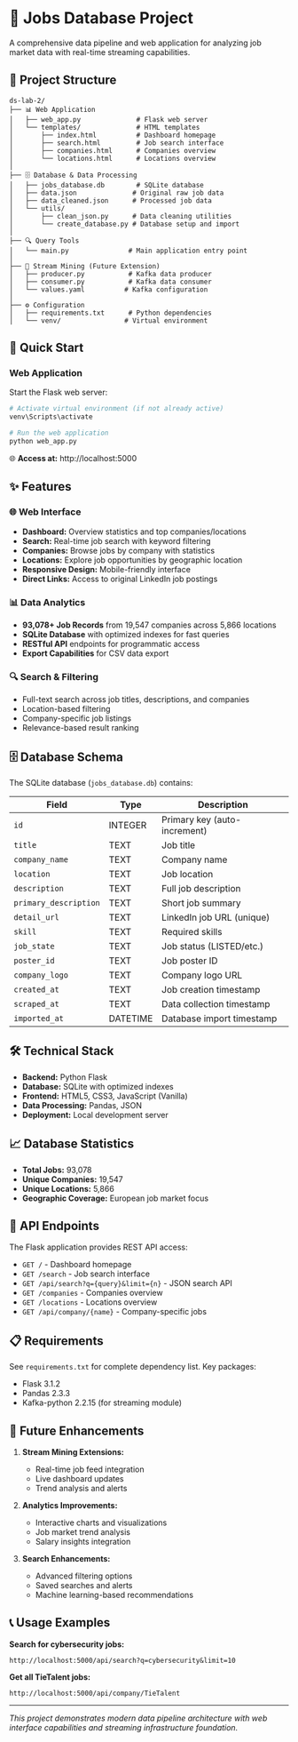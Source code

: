 # 💼 Jobs Database Project

A comprehensive data pipeline and web application for analyzing job market data with real-time streaming capabilities.

## 📁 Project Structure

```
ds-lab-2/
├── 📊 Web Application
│   ├── web_app.py              # Flask web server
│   └── templates/              # HTML templates
│       ├── index.html          # Dashboard homepage
│       ├── search.html         # Job search interface
│       ├── companies.html      # Companies overview
│       └── locations.html      # Locations overview
│
├── 🗄️ Database & Data Processing
│   ├── jobs_database.db        # SQLite database 
│   ├── data.json              # Original raw job data
│   ├── data_cleaned.json      # Processed job data
│   └── utils/
│       ├── clean_json.py      # Data cleaning utilities
│       └── create_database.py # Database setup and import
│
├── 🔍 Query Tools
│   └── main.py               # Main application entry point
│
├── 🌊 Stream Mining (Future Extension)
│   ├── producer.py           # Kafka data producer
│   ├── consumer.py           # Kafka data consumer  
│   └── values.yaml          # Kafka configuration
│
├── ⚙️ Configuration
│   ├── requirements.txt      # Python dependencies
│   └── venv/                # Virtual environment
```

## 🚀 Quick Start

### **Web Application**

Start the Flask web server:

```bash
# Activate virtual environment (if not already active)
venv\Scripts\activate

# Run the web application
python web_app.py
```

🌐 **Access at:** http://localhost:5000


## ✨ Features

### 🌐 **Web Interface**
- **Dashboard:** Overview statistics and top companies/locations
- **Search:** Real-time job search with keyword filtering
- **Companies:** Browse jobs by company with statistics
- **Locations:** Explore job opportunities by geographic location
- **Responsive Design:** Mobile-friendly interface
- **Direct Links:** Access to original LinkedIn job postings

### 📊 **Data Analytics**
- **93,078+ Job Records** from 19,547 companies across 5,866 locations
- **SQLite Database** with optimized indexes for fast queries
- **RESTful API** endpoints for programmatic access
- **Export Capabilities** for CSV data export

### 🔍 **Search & Filtering**
- Full-text search across job titles, descriptions, and companies
- Location-based filtering
- Company-specific job listings
- Relevance-based result ranking

## 🗄️ Database Schema

The SQLite database (`jobs_database.db`) contains:

| Field | Type | Description |
|-------|------|-------------|
| `id` | INTEGER | Primary key (auto-increment) |
| `title` | TEXT | Job title |
| `company_name` | TEXT | Company name |
| `location` | TEXT | Job location |
| `description` | TEXT | Full job description |
| `primary_description` | TEXT | Short job summary |
| `detail_url` | TEXT | LinkedIn job URL (unique) |
| `skill` | TEXT | Required skills |
| `job_state` | TEXT | Job status (LISTED/etc.) |
| `poster_id` | TEXT | Job poster ID |
| `company_logo` | TEXT | Company logo URL |
| `created_at` | TEXT | Job creation timestamp |
| `scraped_at` | TEXT | Data collection timestamp |
| `imported_at` | DATETIME | Database import timestamp |


## 🛠️ Technical Stack

- **Backend:** Python Flask
- **Database:** SQLite with optimized indexes
- **Frontend:** HTML5, CSS3, JavaScript (Vanilla)
- **Data Processing:** Pandas, JSON
- **Deployment:** Local development server

## 📈 Database Statistics

- **Total Jobs:** 93,078
- **Unique Companies:** 19,547
- **Unique Locations:** 5,866
- **Geographic Coverage:** European job market focus

## 🔧 API Endpoints

The Flask application provides REST API access:

- `GET /` - Dashboard homepage
- `GET /search` - Job search interface
- `GET /api/search?q={query}&limit={n}` - JSON search API
- `GET /companies` - Companies overview
- `GET /locations` - Locations overview
- `GET /api/company/{name}` - Company-specific jobs

## 📋 Requirements

See `requirements.txt` for complete dependency list. Key packages:
- Flask 3.1.2
- Pandas 2.3.3
- Kafka-python 2.2.15 (for streaming module)

## 🔄 Future Enhancements

1. **Stream Mining Extensions:**
   - Real-time job feed integration
   - Live dashboard updates
   - Trend analysis and alerts

2. **Analytics Improvements:**
   - Interactive charts and visualizations
   - Job market trend analysis
   - Salary insights integration

3. **Search Enhancements:**
   - Advanced filtering options
   - Saved searches and alerts
   - Machine learning-based recommendations

## 📞 Usage Examples

**Search for cybersecurity jobs:**
```
http://localhost:5000/api/search?q=cybersecurity&limit=10
```

**Get all TieTalent jobs:**
```
http://localhost:5000/api/company/TieTalent
```

---

*This project demonstrates modern data pipeline architecture with web interface capabilities and streaming infrastructure foundation.*